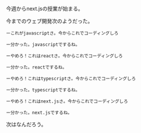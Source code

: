 今週からnext.jsの授業が始まる。

今までのウェブ開発次のようだった。

    ーこれがjavascriptさ。今からこれでコーディングしろ

    ー分かった。javascriptでするね。

    ーやめろ！これはreactさ。今からこれでコーディングしろ

    ー分かった。reactでするね。

    ーやめろ！これはtypescriptさ。今からこれでコーディングしろ

    ー分かった。typescriptでするね。

    ーやめろ！これはnext.jsさ。今からこれでコーディングしろ

    ー分かった。next.jsでするね。

次はなんだろう。
